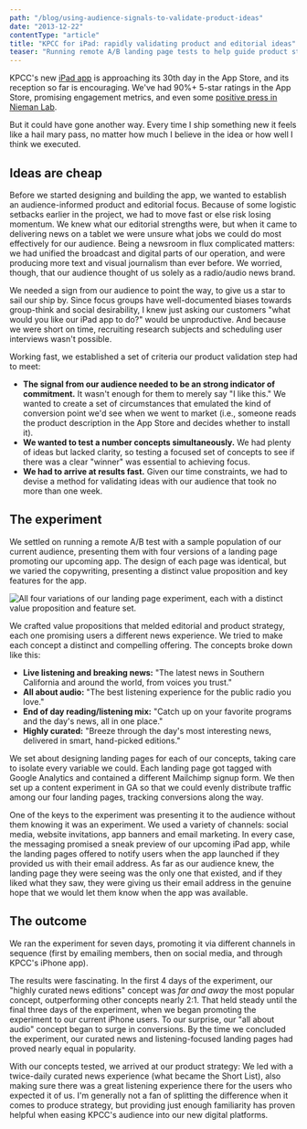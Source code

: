 ```yaml
---
path: "/blog/using-audience-signals-to-validate-product-ideas"
date: "2013-12-22"
contentType: "article"
title: "KPCC for iPad: rapidly validating product and editorial ideas"
teaser: "Running remote A/B landing page tests to help guide product strategy"
---
```


KPCC's new [iPad app](https://itunes.apple.com/us/app/kpcc-for-ipad/id744160424?mt=8) is approaching its 30th day in the App Store, and its reception so far is encouraging. We've had 90%+ 5-star ratings in the App Store, promising engagement metrics, and even some [positive press in Nieman Lab](http://www.niemanlab.org/2013/12/the-newsonomics-of-public-radios-all-in-one-tablet-strategy/).

But it could have gone another way. Every time I ship something new it feels like a hail mary pass, no matter how much I believe in the idea or how well I think we executed.

## Ideas are cheap

Before we started designing and building the app, we wanted to establish an audience-informed product and editorial focus. Because of some logistic setbacks earlier in the project, we had to move fast or else risk losing momentum. We knew what our editorial strengths were, but when it came to delivering news on a tablet we were unsure what jobs we could do most effectively for our audience. Being a newsroom in flux complicated matters: we had unified the broadcast and digital parts of our operation, and were producing more text and visual journalism than ever before. We worried, though, that our audience thought of us solely as a radio/audio news brand.

We needed a sign from our audience to point the way, to give us a star to sail our ship by. Since focus groups have well-documented biases towards group-think and social desirability, I knew just asking our customers "what would you like our iPad app to do?" would be unproductive. And because we were short on time, recruiting research subjects and scheduling user interviews wasn't possible.

Working fast, we established a set of criteria our product validation step had to meet:

- **The signal from our audience needed to be an strong indicator of commitment.** It wasn't enough for them to merely say "I like this." We wanted to create a set of circumstances that emulated the kind of conversion point we'd see when we went to market (i.e., someone reads the product description in the App Store and decides whether to install it).
- **We wanted to test a number concepts simultaneously.** We had plenty of ideas but lacked clarity, so testing a focused set of concepts to see if there was a clear "winner" was essential to achieving focus.
- **We had to arrive at results fast.** Given our time constraints, we had to devise a method for validating ideas with our audience that took no more than one week.

## The experiment

We settled on running a remote A/B test with a sample population of our current audience, presenting them with four versions of a landing page promoting our upcoming app. The design of each page was identical, but we varied the copywriting, presenting a distinct value proposition and key features for the app.

![All four variations of our landing page experiment, each with a distinct value proposition and feature set.](./ipad-concepts.gif)

We crafted value propositions that melded editorial and product strategy, each one promising users a different news experience. We tried to make each concept a distinct and compelling offering. The concepts broke down like this:

- **Live listening and breaking news:** "The latest news in Southern California and around the world, from voices you trust."
- **All about audio:** "The best listening experience for the public radio you love."
- **End of day reading/listening mix:** "Catch up on your favorite programs and the day's news, all in one place."
- **Highly curated:** "Breeze through the day's most interesting news, delivered in smart, hand-picked editions."

We set about designing landing pages for each of our concepts, taking care to isolate every variable we could. Each landing page got tagged with Google Analytics and contained a different Mailchimp signup form. We then set up a content experiment in GA so that we could evenly distribute traffic among our four landing pages, tracking conversions along the way.

One of the keys to the experiment was presenting it to the audience without them knowing it was an experiment. We used a variety of channels: social media, website invitations, app banners and email marketing. In every case, the messaging promised a sneak preview of our upcoming iPad app, while the landing pages offered to notify users when the app launched if they provided us with their email address. As far as our audience knew, the landing page they were seeing was the only one that existed, and if they liked what they saw, they were giving us their email address in the genuine hope that we would let them know when the app was available.

## The outcome

We ran the experiment for seven days, promoting it via different channels in sequence (first by emailing members, then on social media, and through KPCC's iPhone app).

The results were fascinating. In the first 4 days of the experiment, our "highly curated news editions" concept was _far and away_ the most popular concept, outperforming other concepts nearly 2:1. That held steady until the final three days of the experiment, when we began promoting the experiment to our current iPhone users. To our surprise, our "all about audio" concept began to surge in conversions. By the time we concluded the experiment, our curated news and listening-focused landing pages had proved nearly equal in popularity.

With our concepts tested, we arrived at our product strategy: We led with a twice-daily curated news experience (what became the Short List), also making sure there was a great listening experience there for the users who expected it of us. I'm generally not a fan of splitting the difference when it comes to produce strategy, but providing just enough familiarity has proven helpful when easing KPCC's audience into our new digital platforms.
